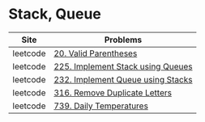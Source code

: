 # Stack, Queue

|Site|Problems|
|-|-|
|leetcode| [20. Valid Parentheses](https://github.com/AIFFEL-SSAC-CodingMaster3/eunji/blob/main/Stack_Queue/leetcode_20_Valid_Parentheses.py) |
|leetcode| [225. Implement Stack using Queues](https://github.com/AIFFEL-SSAC-CodingMaster3/eunji/blob/main/Stack_Queue/leetcode_225_Implement_Stack_using_Queues.py) |
|leetcode| [232. Implement Queue using Stacks](https://github.com/AIFFEL-SSAC-CodingMaster3/eunji/blob/main/Stack_Queue/leetcode_232_Implement_Queue_using_Stacks.py) |
|leetcode| [316. Remove Duplicate Letters](https://github.com/AIFFEL-SSAC-CodingMaster3/eunji/blob/main/Stack_Queue/leetcode_316_Remove_Duplicate_Letters.py) |
|leetcode| [739. Daily Temperatures](https://github.com/AIFFEL-SSAC-CodingMaster3/eunji/blob/main/Stack_Queue/leetcode_739_Daily_Temperatures.py) |